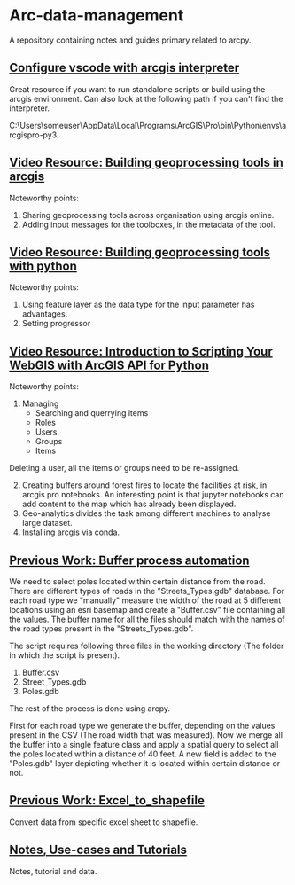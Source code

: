 # Arc-data-management
A repository containing notes and guides primary related to arcpy.

## [Configure vscode with arcgis interpreter](https://resources.esri.ca/getting-technical/how-to-configure-visual-studio-code-with-arcgis-pro-s-python-environment)
Great resource if you want to run standalone scripts or build using the arcgis environment. Can also look at the following path if you can't find the interpreter.

C:\Users\someuser\AppData\Local\Programs\ArcGIS\Pro\bin\Python\envs\arcgispro-py3.

## [Video Resource: Building geoprocessing tools in arcgis](https://mediaspace.esri.com/media/t/1_z44wd2wj)

Noteworthy points:
1. Sharing geoprocessing tools across organisation using arcgis online.
2. Adding input messages for the toolboxes, in the metadata of the tool.

## [Video Resource: Building geoprocessing tools with python](https://mediaspace.esri.com/media/t/1_mqpjjlpc)

Noteworthy points:
1. Using feature layer as the data type for the input parameter has advantages.
2. Setting progressor

## [Video Resource: Introduction to Scripting Your WebGIS with ArcGIS API for Python](https://www.youtube.com/watch?v=o9x0dtNrGEU&list=PLGZUzt4E4O2JaOMx_XZc85VdMIrqLGaVf&index=2)

Noteworthy points:
1. Managing
   - Searching and querrying items
   - Roles
   - Users
   - Groups
   - Items

Deleting a user, all the items or groups need to be re-assigned.

2. Creating buffers around forest fires to locate the facilities at risk, in arcgis pro notebooks. An interesting point is that jupyter notebooks can add content to the map which has already been displayed.
3. Geo-analytics divides the task among different machines to analyse large dataset.
4. Installing arcgis via conda.

## [Previous Work: Buffer process automation](https://github.com/NomitRwt/Arc-data-management/tree/main/Buffer_process_automation)

We need to select poles located within certain distance from the road. There are different types of roads in the "Streets_Types.gdb" database. For each road type we "manually" measure the width of the road at 5 different locations using an esri basemap and create a "Buffer.csv" file containing all the values. The buffer name for all the files should match with the names of the road types present in the "Streets_Types.gdb".

The script requires following three files in the working directory (The folder in which the script is present).
1. Buffer.csv
2. Street_Types.gdb
3. Poles.gdb

The rest of the process is done using arcpy.

First for each road type we generate the buffer, depending on the values present in the CSV (The road width that was measured). Now we merge all the buffer into a single feature class and apply a spatial query to select all the poles located within a distance of 40 feet. A new field is added to the "Poles.gdb" layer depicting whether it is located within certain distance or not.

## [Previous Work: Excel_to_shapefile](https://github.com/NomitRwt/Arc-data-management/tree/main/Excel_to_shapefile)

Convert data from specific excel sheet to shapefile.

## [Notes, Use-cases and Tutorials](https://github.com/NomitRwt/Arc-data-management/tree/main/Curriculum)

Notes, tutorial and data.
